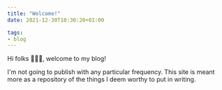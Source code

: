 ```yaml
---
title: "Welcome!"
date: 2021-12-30T10:30:20+01:00

tags:
- blog
---
```


Hi folks 👋🏼👋,
welcome to my blog!

I'm not going to publish with any particular frequency.
This site is meant more as a repository of the things I deem worthy to put in writing.
